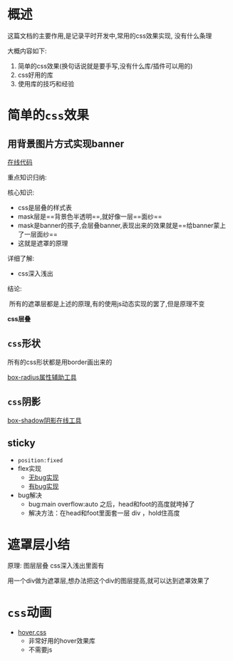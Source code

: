 # 概述

这篇文档的主要作用,是记录平时开发中,常用的css效果实现, 没有什么条理

大概内容如下:

1. 简单的css效果(换句话说就是要手写,没有什么库/插件可以用的)
2. css好用的库
3. 使用库的技巧和经验

# 简单的`css`效果

## 用背景图片方式实现banner

[在线代码](http://js.jirengu.com/bifis/1)

重点知识归纳:

核心知识:

- css是层叠的样式表
- mask层是==背景色半透明==,就好像一层==面纱==
- mask是banner的孩子,会层叠banner,表现出来的效果就是==给banner蒙上了一层面纱==
- 这就是遮罩的原理

详细了解:

- css深入浅出



结论:

​	所有的遮罩层都是上述的原理,有的使用js动态实现的罢了,但是原理不变

**css层叠**



## `css`形状

所有的css形状都是用border画出来的

[box-radius属性辅助工具](https://border-radius.com/)



## `css`阴影

[box-shadow阴影在线工具](https://www.w3cschool.cn/tools/index?name=css3_boxshadow)



## sticky 

- `position:fixed`
- flex实现
  - [无bug实现](http://js.jirengu.com/xaxuh/1)
  - [有bug实现](http://js.jirengu.com/fubur/1)
- bug解决
  - bug:main overflow:auto 之后，head和foot的高度就垮掉了
  - 解决方法：在head和foot里面套一层 div ，hold住高度





# 遮罩层小结

原理: 图层层叠    css深入浅出里面有

用一个div做为遮罩层,想办法把这个div的图层提高,就可以达到遮罩效果了





# `css`动画

- [hover.css](https://link.juejin.im/?target=https%3A%2F%2Fgithub.com%2FIanLunn%2FHover)
  - 非常好用的hover效果库
  - 不需要js





 